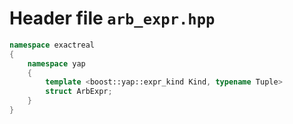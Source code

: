 # Header file `arb_expr.hpp`

``` cpp
namespace exactreal
{
    namespace yap
    {
        template <boost::yap::expr_kind Kind, typename Tuple>
        struct ArbExpr;
    }
}
```
